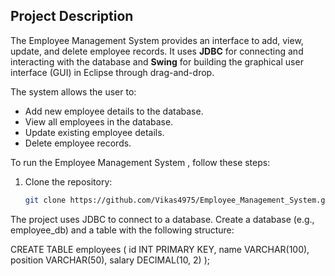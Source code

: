 ## Project Description
The Employee Management System provides an interface to add, view, update, and delete employee records. It uses **JDBC** for connecting and interacting with the database and **Swing** for building the graphical user interface (GUI) in Eclipse through drag-and-drop.

The system allows the user to:
- Add new employee details to the database.
- View all employees in the database.
- Update existing employee details.
- Delete employee records.

To run the Employee Management System , follow these steps:

1. Clone the repository:
   ```bash
   git clone https://github.com/Vikas4975/Employee_Management_System.git

The project uses JDBC to connect to a database.
Create a database (e.g., employee_db) and a table with the following structure:

CREATE TABLE employees (
    id INT PRIMARY KEY,
    name VARCHAR(100),
    position VARCHAR(50),
    salary DECIMAL(10, 2)
);   
